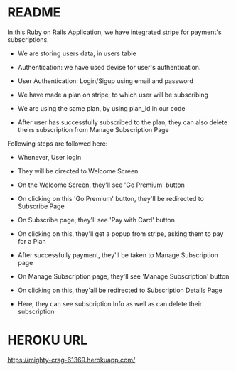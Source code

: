 # README

In this Ruby on Rails Application, we have integrated stripe for payment's subscriptions.

* We are storing users data, in users table

* Authentication: we have used devise for user's authentication.

* User Authentication: Login/Sigup using email and password

* We have made a plan on stripe, to which user will be subscribing

* We are using the same plan, by using plan_id in our code

* After user has successfully subscribed to the plan, they can also delete theirs subscription from Manage Subscription Page




Following steps are followed here:

* Whenever, User logIn

* They will be directed to Welcome Screen

* On the Welcome Screen, they'll see 'Go Premium' button

* On clicking on this 'Go Premium' button, they'll be redirected to Subscribe Page

* On Subscribe page, they'll see 'Pay with Card' button

* On clicking on this, they'll get a popup from stripe, asking them to pay for a Plan

* After successfully payment, they'll be taken to Manage Subscription page

* On Manage Subscription page, they'll see 'Manage Subscription' button

* On clicking on this, they'all be redirected to Subscription Details Page

* Here, they can see subscription Info as well as can delete their subscription



# HEROKU URL
https://mighty-crag-61369.herokuapp.com/
